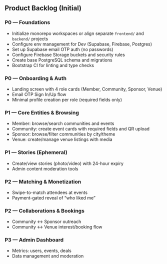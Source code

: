 ## Product Backlog (Initial)

### P0 — Foundations
- Initialize monorepo workspaces or align separate `frontend/` and `backend/` projects
- Configure env management for Dev (Supabase, Firebase, Postgres)
- Set up Supabase email OTP auth (no passwords)
- Configure Firebase Storage buckets and security rules
- Create base PostgreSQL schema and migrations
- Bootstrap CI for linting and type checks

### P0 — Onboarding & Auth
- Landing screen with 4 role cards (Member, Community, Sponsor, Venue)
- Email OTP Sign In/Up flow
- Minimal profile creation per role (required fields only)

### P1 — Core Entities & Browsing
- Member: browse/search communities and events
- Community: create event cards with required fields and QR upload
- Sponsor: browse/filter communities by city/theme
- Venue: create/manage venue listings with media

### P1 — Stories (Ephemeral)
- Create/view stories (photo/video) with 24-hour expiry
- Admin content moderation tools

### P2 — Matching & Monetization
- Swipe-to-match attendees at events
- Payment-gated reveal of “who liked me”

### P2 — Collaborations & Bookings
- Community <-> Sponsor outreach
- Community <-> Venue interest/booking flow

### P3 — Admin Dashboard
- Metrics: users, events, deals
- Data management and moderation


